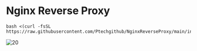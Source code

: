# Nginx Reverse Proxy

```
bash <(curl -fsSL https://raw.githubusercontent.com/Ptechgithub/NginxReverseProxy/main/install.sh)
```
![20](https://github.com/Ptechgithub/configs/blob/main/media/20.jpg)